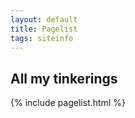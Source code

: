 ```yaml
---
layout: default
title: Pagelist
tags: siteinfo
---
```

<div class="blurb">
  <h2>All my tinkerings</h2>
</div><!-- /.blurb -->

{% include pagelist.html %}
